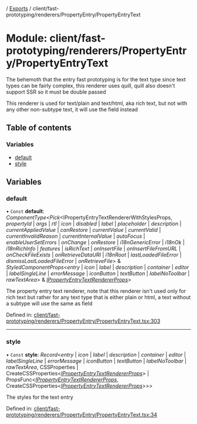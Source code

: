 [](../README.md) / [Exports](../modules.md) / client/fast-prototyping/renderers/PropertyEntry/PropertyEntryText

# Module: client/fast-prototyping/renderers/PropertyEntry/PropertyEntryText

The behemoth that the entry fast prototyping is for the text type since text
types can be fairly complex, this renderer uses quill, quill also doesn't support SSR
so it must be double passed

This renderer is used for text/plain and text/html, aka rich text, but not with
any other non-subtype text, it will use the field instead

## Table of contents

### Variables

- [default](client_fast_prototyping_renderers_propertyentry_propertyentrytext.md#default)
- [style](client_fast_prototyping_renderers_propertyentry_propertyentrytext.md#style)

## Variables

### default

• `Const` **default**: *ComponentType*<*Pick*<IPropertyEntryTextRendererWithStylesProps, *propertyId* \| *args* \| *rtl* \| *icon* \| *disabled* \| *label* \| *placeholder* \| *description* \| *currentAppliedValue* \| *canRestore* \| *currentValue* \| *currentValid* \| *currentInvalidReason* \| *currentInternalValue* \| *autoFocus* \| *enableUserSetErrors* \| *onChange* \| *onRestore* \| *i18nGenericError* \| *i18nOk* \| *i18nRichInfo* \| *features* \| *isRichText* \| *onInsertFile* \| *onInsertFileFromURL* \| *onCheckFileExists* \| *onRetrieveDataURI* \| *i18nRoot* \| *lastLoadedFileError* \| *dismissLastLoadedFileError* \| *onRetrieveFile*\> & *StyledComponentProps*<*entry* \| *icon* \| *label* \| *description* \| *container* \| *editor* \| *labelSingleLine* \| *errorMessage* \| *iconButton* \| *textButton* \| *labelNoToolbar* \| *rawTextArea*\> & [*IPropertyEntryTextRendererProps*](../interfaces/client_internal_components_propertyentry_propertyentrytext.ipropertyentrytextrendererprops.md)\>

The property entry text renderer, note that this renderer isn't used only for rich text
but rather for any text type that is either plain or html, a text without a subtype
will use the same as field

Defined in: [client/fast-prototyping/renderers/PropertyEntry/PropertyEntryText.tsx:303](https://github.com/onzag/itemize/blob/0e9b128c/client/fast-prototyping/renderers/PropertyEntry/PropertyEntryText.tsx#L303)

___

### style

• `Const` **style**: *Record*<*entry* \| *icon* \| *label* \| *description* \| *container* \| *editor* \| *labelSingleLine* \| *errorMessage* \| *iconButton* \| *textButton* \| *labelNoToolbar* \| *rawTextArea*, CSSProperties \| CreateCSSProperties<[*IPropertyEntryTextRendererProps*](../interfaces/client_internal_components_propertyentry_propertyentrytext.ipropertyentrytextrendererprops.md)\> \| PropsFunc<[*IPropertyEntryTextRendererProps*](../interfaces/client_internal_components_propertyentry_propertyentrytext.ipropertyentrytextrendererprops.md), CreateCSSProperties<[*IPropertyEntryTextRendererProps*](../interfaces/client_internal_components_propertyentry_propertyentrytext.ipropertyentrytextrendererprops.md)\>\>\>

The styles for the text entry

Defined in: [client/fast-prototyping/renderers/PropertyEntry/PropertyEntryText.tsx:34](https://github.com/onzag/itemize/blob/0e9b128c/client/fast-prototyping/renderers/PropertyEntry/PropertyEntryText.tsx#L34)
